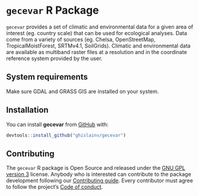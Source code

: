 
<!-- README.md is generated from README.Rmd. Please edit that file -->

# `gecevar` R Package

`gecevar` provides a set of climatic and environmental data for a given
area of interest (eg. country scale) that can be used for ecological
analyses. Data come from a variety of sources (eg. Chelsa,
OpenStreetMap, TropicalMoistForest, SRTMv4.1, SoilGrids). Climatic and
environmental data are available as multiband raster files at a
resolution and in the coordinate reference system provided by the user.

## System requirements

Make sure GDAL and GRASS GIS are installed on your system.

## Installation

You can install **gecevar** from
[GitHub](https://github.com/ghislainv/gecevar) with:

``` r
devtools::install_github("ghislainv/gecevar")
```

## Contributing

The `gecevar` R package is Open Source and released under the [GNU GPL
version 3](https://www.gnu.org/licenses/gpl-3.0.en.html) license.
Anybody who is interested can contribute to the package development
following our [Contributing guide](CONTRIBUTING.html). Every contributor
must agree to follow the project’s [Code of
conduct](CODE_OF_CONDUCT.html).
